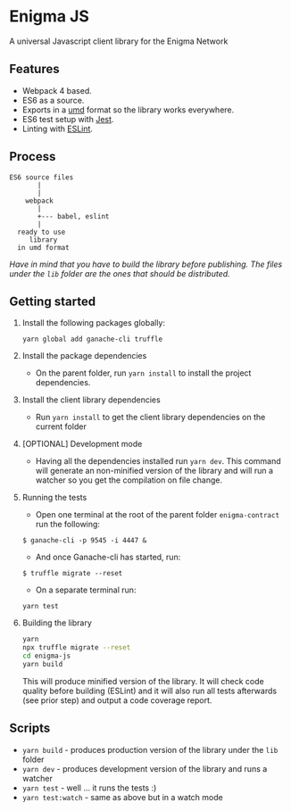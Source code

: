 # Enigma JS

A universal Javascript client library for the Enigma Network

## Features

* Webpack 4 based.
* ES6 as a source.
* Exports in a [umd](https://github.com/umdjs/umd) format so the library works everywhere.
* ES6 test setup with [Jest](https://jestjs.io/).
* Linting with [ESLint](http://eslint.org/).

## Process

```
ES6 source files
       |
       |
    webpack
       |
       +--- babel, eslint
       |
  ready to use
     library
  in umd format
```

*Have in mind that you have to build the library before publishing. The files under the `lib` folder are the ones that should be distributed.*

## Getting started

1. Install the following packages globally:
    ```
    yarn global add ganache-cli truffle
    ```
2. Install the package dependencies

    * On the parent folder, run `yarn install` to install the project dependencies.

2. Install the client library dependencies

    * Run `yarn install` to get the client library dependencies on the current folder
  
3. [OPTIONAL] Development mode

    * Having all the dependencies installed run `yarn dev`. This command will generate an non-minified version of the library and will run a watcher so you get the compilation on file change.
  
4. Running the tests

    * Open one terminal at the root of the parent folder `enigma-contract` run the following:
    ```
    $ ganache-cli -p 9545 -i 4447 &
    ```
    * And once Ganache-cli has started, run:
    ```
    $ truffle migrate --reset
    ```
    * On a separate terminal run: 
    ```
    yarn test
    ```
    
5. Building the library

    ```bash
    yarn
    npx truffle migrate --reset
    cd enigma-js
    yarn build
    ```

    This will produce minified version of the library. It will check code quality before building (ESLint) and it will also run all tests afterwards (see prior step) and output a code coverage report.

## Scripts

* `yarn build` - produces production version of the library under the `lib` folder
* `yarn dev` - produces development version of the library and runs a watcher
* `yarn test` - well ... it runs the tests :)
* `yarn test:watch` - same as above but in a watch mode
